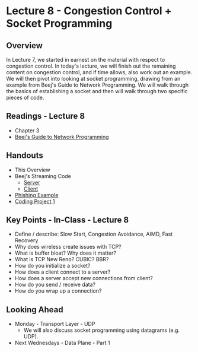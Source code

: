 # Lecture 8 - Congestion Control + Socket Programming

## Overview

In Lecture 7, we started in earnest on the material with respect to congestion control.  In today's lecture, we will finish out the remaining content on congestion control, and if time allows, also work out an example.  We will then pivot into looking at socket programming, drawing from an example from Beej's Guide to Network Programming.  We will walk through the basics of establishing a socket and then will walk through two specific pieces of code.

## Readings - Lecture 8

* Chapter 3
* [Beej's Guide to Network Programming](https://beej.us/guide/bgnet/)

## Handouts

* This Overview
* Beej's Streaming Code
   * [Server](./lecture-08/server.c)
   * [Client](./lecture-08/client.c)
* [Phishing Example](./lecture-08/Phishing-Example.eml)
* [Coding Project 1](../cp1/part1.md)

## Key Points - In-Class - Lecture 8

* Define / describe: Slow Start, Congestion Avoidance, AIMD, Fast Recovery
* Why does wireless create issues with TCP?
* What is buffer bloat? Why does it matter?
* What is TCP New Reno? CUBIC? BBR?
* How do you initialize a socket?
* How does a client connect to a server?
* How does a server accept new connections from client?
* How do you send / receive data?
* How do you wrap up a connection?

## Looking Ahead

* Monday - Transport Layer - UDP
   * We will also discuss socket programming using datagrams (e.g. UDP).
* Next Wednesdays - Data Plane - Part 1
